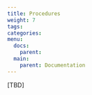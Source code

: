 ```yaml
---
title: Procedures
weight: 7
tags:
categories:
menu:
  docs:
    parent: 
  main:
    parent: Documentation  
---
```


[TBD]
